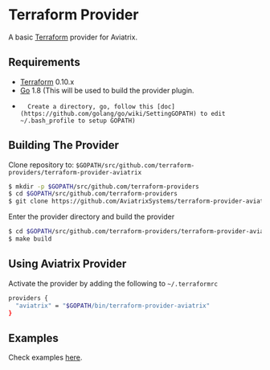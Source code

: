 Terraform Provider
==================
A basic [Terraform](http://terraform.io) provider for Aviatrix.

Requirements
------------

-	[Terraform](https://www.terraform.io/downloads.html) 0.10.x
-	[Go](https://golang.org/doc/install) 1.8 (This will be used to build the provider plugin. 
-       Create a directory, go, follow this [doc](https://github.com/golang/go/wiki/SettingGOPATH) to edit ~/.bash_profile to setup GOPATH)

Building The Provider
---------------------

Clone repository to: `$GOPATH/src/github.com/terraform-providers/terraform-provider-aviatrix`

```sh
$ mkdir -p $GOPATH/src/github.com/terraform-providers 
$ cd $GOPATH/src/github.com/terraform-providers
$ git clone https://github.com/AviatrixSystems/terraform-provider-aviatrix
```

Enter the provider directory and build the provider

```sh
$ cd $GOPATH/src/github.com/terraform-providers/terraform-provider-aviatrix
$ make build
```

Using Aviatrix Provider
-----------------------

Activate the provider by adding the following to `~/.terraformrc`
```sh
providers {
  "aviatrix" = "$GOPATH/bin/terraform-provider-aviatrix"
}
```
Examples
--------
Check examples [here](http://docs.aviatrix.com/HowTos/aviatrix_terraform.html).
